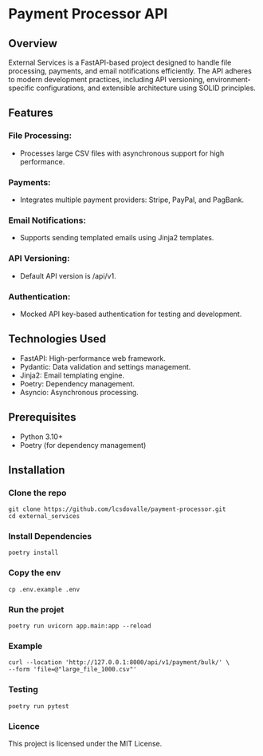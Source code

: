 # Payment Processor API

## Overview

External Services is a FastAPI-based project designed to handle file processing, payments, and email notifications efficiently. The API adheres to modern development practices, including API versioning, environment-specific configurations, and extensible architecture using SOLID principles.

## Features 
### File Processing:
- Processes large CSV files with asynchronous support for high performance.
### Payments:
- Integrates multiple payment providers: Stripe, PayPal, and PagBank.
### Email Notifications:
- Supports sending templated emails using Jinja2 templates.
### API Versioning:
- Default API version is /api/v1.
### Authentication:
- Mocked API key-based authentication for testing and development.

## Technologies Used
- FastAPI: High-performance web framework.
- Pydantic: Data validation and settings management.
- Jinja2: Email templating engine.
- Poetry: Dependency management.
- Asyncio: Asynchronous processing.

## Prerequisites
- Python 3.10+
- Poetry (for dependency management)

## Installation

### Clone the repo
```
git clone https://github.com/lcsdovalle/payment-processor.git
cd external_services
```

### Install Dependencies
```poetry install```

### Copy the env
```
cp .env.example .env

```

### Run the projet
```
poetry run uvicorn app.main:app --reload
```

### Example
```
curl --location 'http://127.0.0.1:8000/api/v1/payment/bulk/' \
--form 'file=@"large_file_1000.csv"'
```

### Testing
```
poetry run pytest
```

### Licence
This project is licensed under the MIT License.
